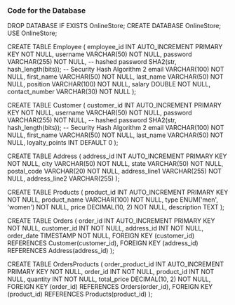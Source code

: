 ### Code for the Database ### 
DROP DATABASE IF EXISTS OnlineStore;
CREATE DATABASE OnlineStore;
USE OnlineStore;

CREATE TABLE Employee (
    employee_id INT AUTO_INCREMENT PRIMARY KEY NOT NULL,
    username VARCHAR(50) NOT NULL,
    password VARCHAR(255) NOT NULL, -- hashed password SHA2(str, hash_length(bits)); 
-- Security Hash Algorithm 2
    email VARCHAR(100) NOT NULL,
    first_name VARCHAR(50) NOT NULL,
    last_name VARCHAR(50) NOT NULL,
    position VARCHAR(100) NOT NULL,
    salary DOUBLE NOT NULL,
    contact_number VARCHAR(30) NOT NULL
);

CREATE TABLE Customer (
    customer_id INT AUTO_INCREMENT PRIMARY KEY NOT NULL,
    username VARCHAR(50) NOT NULL,
    password VARCHAR(255) NOT NULL, -- hashed password SHA2(str, hash_length(bits)); 
-- Security Hash Algorithm 2
    email VARCHAR(100) NOT NULL,
    first_name VARCHAR(50) NOT NULL,
    last_name VARCHAR(50) NOT NULL,
    loyalty_points INT DEFAULT 0
);

CREATE TABLE Address (
    address_id INT AUTO_INCREMENT PRIMARY KEY NOT NULL,
    city VARCHAR(50) NOT NULL,
    state VARCHAR(50) NOT NULL,
    postal_code VARCHAR(20) NOT NULL,
    address_line1 VARCHAR(255) NOT NULL,
    address_line2 VARCHAR(255)
);

CREATE TABLE Products (
    product_id INT AUTO_INCREMENT PRIMARY KEY NOT NULL,
    product_name VARCHAR(100) NOT NULL,
    type ENUM('men', 'women') NOT NULL,
    price DECIMAL(10, 2) NOT NULL,
    description TEXT
);

CREATE TABLE Orders (
    order_id INT AUTO_INCREMENT PRIMARY KEY NOT NULL,
    customer_id INT NOT NULL,
    address_id INT NOT NULL,
    order_date TIMESTAMP NOT NULL,
    FOREIGN KEY (customer_id) REFERENCES Customer(customer_id),
    FOREIGN KEY (address_id) REFERENCES Address(address_id)
);

CREATE TABLE OrdersProducts (
    order_product_id INT AUTO_INCREMENT PRIMARY KEY NOT NULL,
    order_id INT NOT NULL,
    product_id INT NOT NULL,
    quantity INT NOT NULL,
    total_price DECIMAL(10, 2) NOT NULL,
    FOREIGN KEY (order_id) REFERENCES Orders(order_id),
    FOREIGN KEY (product_id) REFERENCES Products(product_id)
);
